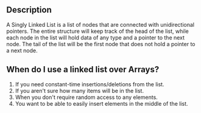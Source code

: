 ## Description
A Singly Linked List is a list of nodes that are connected with unidirectional pointers. The entire structure will keep track of the head of the list, while each node in the list will hold data of any type and a pointer to the next node.
The tail of the list will be the first node that does not hold a pointer to a next node.

## When do I use a linked list over Arrays?
1. If you need constant-time insertions/deletions from the list.
2. If you aren't sure how many items will be in the list.
3. When you don't require random access to any elements.
4. You want to be able to easily insert elements in the middle of the list.
